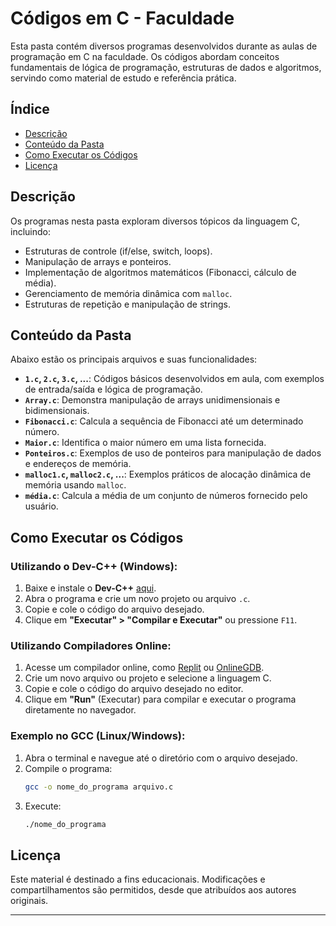 # Códigos em C - Faculdade

Esta pasta contém diversos programas desenvolvidos durante as aulas de programação em C na faculdade. Os códigos abordam conceitos fundamentais de lógica de programação, estruturas de dados e algoritmos, servindo como material de estudo e referência prática.

## Índice
- [Descrição](#descrição)
- [Conteúdo da Pasta](#conteúdo-da-pasta)
- [Como Executar os Códigos](#como-executar-os-códigos)
- [Licença](#licença)

## Descrição
Os programas nesta pasta exploram diversos tópicos da linguagem C, incluindo:
- Estruturas de controle (if/else, switch, loops).
- Manipulação de arrays e ponteiros.
- Implementação de algoritmos matemáticos (Fibonacci, cálculo de média).
- Gerenciamento de memória dinâmica com `malloc`.
- Estruturas de repetição e manipulação de strings.

## Conteúdo da Pasta
Abaixo estão os principais arquivos e suas funcionalidades:

- **`1.c`, `2.c`, `3.c`, ...**: Códigos básicos desenvolvidos em aula, com exemplos de entrada/saída e lógica de programação.
- **`Array.c`**: Demonstra manipulação de arrays unidimensionais e bidimensionais.
- **`Fibonacci.c`**: Calcula a sequência de Fibonacci até um determinado número.
- **`Maior.c`**: Identifica o maior número em uma lista fornecida.
- **`Ponteiros.c`**: Exemplos de uso de ponteiros para manipulação de dados e endereços de memória.
- **`malloc1.c`, `malloc2.c`, ...**: Exemplos práticos de alocação dinâmica de memória usando `malloc`.
- **`média.c`**: Calcula a média de um conjunto de números fornecido pelo usuário.

## Como Executar os Códigos
### Utilizando o **Dev-C++** (Windows):
1. Baixe e instale o **Dev-C++** [aqui](https://sourceforge.net/projects/orwelldevcpp/).
2. Abra o programa e crie um novo projeto ou arquivo `.c`.
3. Copie e cole o código do arquivo desejado.
4. Clique em **"Executar" > "Compilar e Executar"** ou pressione `F11`.

### Utilizando Compiladores Online:
1. Acesse um compilador online, como [Replit](https://replit.com/) ou [OnlineGDB](https://www.onlinegdb.com/).
2. Crie um novo arquivo ou projeto e selecione a linguagem C.
3. Copie e cole o código do arquivo desejado no editor.
4. Clique em **"Run"** (Executar) para compilar e executar o programa diretamente no navegador.

### Exemplo no GCC (Linux/Windows):
1. Abra o terminal e navegue até o diretório com o arquivo desejado.
2. Compile o programa:
   ```bash
   gcc -o nome_do_programa arquivo.c
   ```
3. Execute:
   ```bash
   ./nome_do_programa
   ```

## Licença
Este material é destinado a fins educacionais. Modificações e compartilhamentos são permitidos, desde que atribuídos aos autores originais.

---
